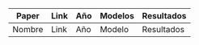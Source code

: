 | Paper  | Link | Año | Modelos | Resultados | 
|--------|------|-----|---------|------------|
| Nombre | Link | Año | Modelo  | Resultados |  

